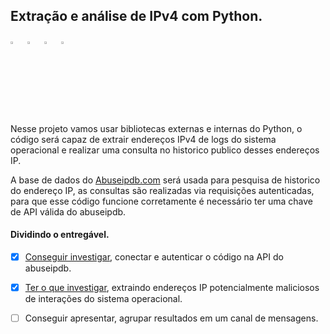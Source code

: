 ## Extração e análise de IPv4 com Python.

<p align="left">
  <img alt="Python 3.x" src="https://cdn.icon-icons.com/icons2/2699/PNG/512/python_logo_icon_168886.png" title="Python 3.x" width="3%">
  &nbsp
  <img alt="Abuseipdb.com" src="https://www.abuseipdb.com/img/abuseipdb-logo.svg" title="Abuseipdb.com" width="3%">
  &nbsp
  <img alt="Linux" src="https://cdn0.iconfinder.com/data/icons/flat-round-system/512/linux_tox-512.png" title="Linux" width="3%">
  &nbsp
  <img alt="Slack" src="https://cdn-icons-png.flaticon.com/512/2111/2111615.png" title="Slack" width="3%">
</p>

Nesse projeto vamos usar bibliotecas externas e internas do Python, o código será capaz de extrair endereços IPv4 de logs do sistema operacional e realizar uma consulta no historico publico desses endereços IP.

A base de dados do [Abuseipdb.com](https://www.abuseipdb.com/) será usada para pesquisa de historico do endereço IP, as consultas são realizadas via requisições autenticadas, para que esse código funcione corretamente é necessário ter uma chave de API válida do abuseipdb.

#### Dividindo o entregável.
  
  - [x] [Conseguir investigar](https://github.com/usrbinbrain/fiap-python-02/blob/main/readme/api_readme.md#controlando-a-api-do-abuseipdbcom), conectar e autenticar o código na API do abuseipdb.

  - [x] [Ter o que investigar](https://github.com/usrbinbrain/fiap-python-02/blob/main/readme/ip_readme.md#rastreando-dados-com-regex-nos-logs-do-sistema-operacional), extraindo endereços IP potencialmente maliciosos de interações do sistema operacional.

  - [ ] Conseguir apresentar, agrupar resultados em um canal de mensagens.
  
